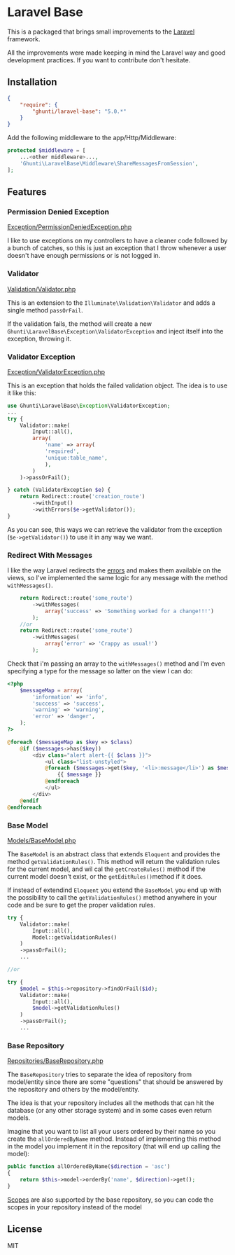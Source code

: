 # Laravel Base

This is a packaged that brings small improvements to the [Laravel] framework.

All the improvements were made keeping in mind the Laravel way and good development practices.
If you want to contribute don't hesitate.

## Installation


```json
{
    "require": {
        "ghunti/laravel-base": "5.0.*"
    }
}
```

Add the following middleware to the app/Http/Middleware:
```php
protected $middleware = [
    ...<other middleware>...,
    'Ghunti\LaravelBase\Middleware\ShareMessagesFromSession',
];
```

## Features

### Permission Denied Exception
[Exception/PermissionDeniedException.php]

I like to use exceptions on my controllers to have a cleaner code followed by a bunch of catches, so this is just an exception that I throw whenever a user doesn't have enough permissions or is not logged in.

### Validator
[Validation/Validator.php]

This is an extension to the `Illuminate\Validation\Validator` and adds a single method `passOrFail`.

If the validation fails, the method will create a new `Ghunti\LaravelBase\Exception\ValidatorException` and inject itself into the exception, throwing it.

### Validator Exception
[Exception/ValidatorException.php]

This is an exception that holds the failed validation object. The idea is to use it like this:

```php
use Ghunti\LaravelBase\Exception\ValidatorException;
...
try {
    Validator::make(
        Input::all(),
        array(
            'name' => array(
            'required',
            'unique:table_name',
            ),
        )
    )->passOrFail();

} catch (ValidatorException $e) {
    return Redirect::route('creation_route')
        ->withInput()
        ->withErrors($e->getValidator());
}
```

As you can see, this ways we can retrieve the validator from the exception (`$e->getValidator()`) to use it in any way we want.

### Redirect With Messages
I like the way Laravel redirects the [errors] and makes them available on the views, so I've implemented the same logic for any message with the method `withMessages()`.

```php
    return Redirect::route('some_route')
        ->withMessages(
            array('success' => 'Something worked for a change!!!')
        );
    //or
    return Redirect::route('some_route')
        ->withMessages(
            array('error' => 'Crappy as usual!')
        );
```
Check that i'm passing an array to the `withMessages()` method and I'm even specifying a type for the message so latter on the view I can do:

```php
<?php
    $messageMap = array(
        'information' => 'info',
        'success' => 'success',
        'warning' => 'warning',
        'error' => 'danger',
    );
?>

@foreach ($messageMap as $key => $class)
    @if ($messages->has($key))
        <div class="alert alert-{{ $class }}">
            <ul class="list-unstyled">
            @foreach ($messages->get($key, '<li>:message</li>') as $message)
                {{ $message }}
            @endforeach
            </ul>
        </div>
    @endif
@endforeach
```

### Base Model
[Models/BaseModel.php]

The `BaseModel` is an abstract class that extends `Eloquent` and provides the method `getValidationRules()`. This method will return the validation rules for the current model, and wil cal the `getCreateRules()` method if the current model doesn't exist, or the `getEditRules()`method if it does.

If instead of extendind `Eloquent` you extend the `BaseModel` you end up with the possibility to call the `getValidationRules()` method anywhere in your code and be sure to get the proper validation rules.

```php
try {
    Validator::make(
        Input::all(),
        Model::getValidationRules()
    )
    ->passOrFail();
    ...

//or

try {
    $model = $this->repository->findOrFail($id);
    Validator::make(
        Input::all(),
        $model->getValidationRules()
    )
    ->passOrFail();
    ...
```

### Base Repository
[Repositories/BaseRepository.php]

The `BaseRepository` tries to separate the idea of repository from model/entity since there are some "questions" that should be answered by the repository and others by the model/entity.

The idea is that your repository includes all the methods that can hit the database (or any other storage system) and in some cases even return models.

Imagine that you want to list all your users ordered by their name so you create the `allOrderedByName` method. Instead of implementing this method in the model you implement it in the repository (that will end up calling the model):

```php
public function allOrderedByName($direction = 'asc')
{
    return $this->model->orderBy('name', $direction)->get();
}
```

[Scopes] are also supported by the base repository, so you can code the scopes in your repository instead of the model

License
----

MIT

[Laravel]:http://laravel.com
[Exception/PermissionDeniedException.php]:src/Exception/PermissionDeniedException.php
[Validation/Validator.php]:src/Validation/Validator.php
[Exception/ValidatorException.php]:src/Exception/ValidatorException.php
[errors]:http://laravel.com/docs/validation#error-messages-and-views
[Models/BaseModel.php]:src/Models/BaseModel.php
[Repositories/BaseRepository.php]:src/Repositories/BaseRepository.php
[Scopes]:http://laravel.com/docs/master/eloquent#query-scopes
